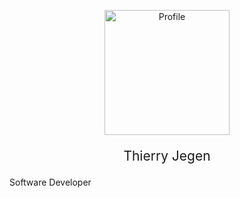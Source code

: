 <p align="center">
<img src="https://i.imgur.com/0gTk16Q.png" alt="Profile" style="width:200px;"/>
  <p align="center" style="font-size: 150%;">
    Thierry Jegen
  </p>
  <p>
    Software Developer
  </p>
</p>
